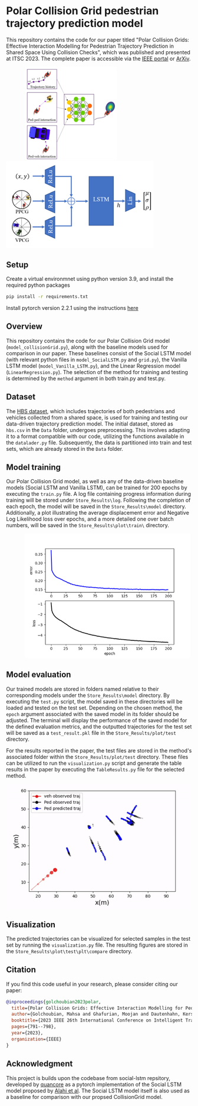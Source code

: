 # Polar Collision Grid pedestrian trajectory prediction model

This repository contains the code for our paper titled "Polar Collision Grids: Effective Interaction Modelling for Pedestrian Trajectory Prediction in Shared Space Using Collision Checks",  which was published and presented at ITSC 2023. The complete paper is accessible via the [IEEE portal](https://ieeexplore.ieee.org/abstract/document/10422509) or [ArXiv](https://arxiv.org/abs/2308.06654).


<div style="display: inline-block;">
    <img src="https://github.com/Golchoubian/PolarCollisionGrid-PedestrianTrajectoryPrediction/blob/master/figure/RelatedInfo.png" alt="Related Info" width="250" hspace="50"> 
   <img src="https://github.com/Golchoubian/PolarCollisionGrid-PedestrianTrajectoryPrediction/blob/master/figure/OveralFramework.png" alt="Overall Framework" width="400">
</div>



## Setup

Create a virtual environmnet using python version 3.9, and install the required python packages
```bash
pip install -r requirements.txt
```
Install pytorch version 2.2.1 using the instructions [here](https://pytorch.org/get-started/previous-versions/#v221)

## Overview

This repository contains the code for our Polar Collision Grid model (`model_collisionGrid.py`), along with the baseline models used for comparison in our paper. These baselines consist of the Social LSTM model (with relevant python files in `model_SocialLSTM.py` and `grid.py`), the Vanilla LSTM model (`model_Vanilla_LSTM.py`), and the Linear Regression model (`LinearRegression.py`). The selection of the method for training and testing is determined by the `method` argument in both train.py and test.py.

## Dataset

The [HBS dataset](https://leopard.tu-braunschweig.de/receive/dbbs_mods_00069907), which includes trajectories of both pedestrians and vehicles collected from a shared space, is used for training and testing our data-driven trajectory prediction model. The initial dataset, stored as `hbs.csv` in the `Data` folder, undergoes preprocessing. This involves adapting it to a format compatible with our code, utilizing the functions available in the `datalader.py` file. Subsequently, the data is partitioned into train and test sets, which are already stored in the `Data` folder.

## Model training

Our Polar Collision Grid model, as well as any of the data-driven baseline models (Social LSTM and Vanilla LSTM), can be trained for 200 epochs by executing the `train.py` file. A log file containing progress information during training will be stored under `Store_Results\log`. Following the completion of each epoch, the model will be saved in the `Store_Results\model` directory. Additionally, a plot illustrating the average displacement error and Negative Log Likelihood loss over epochs, and a more detailed one over batch numbers, will be saved in the `Store_Results\plot\train\` directory.


<div style="display: inline-block;">
    <img src="https://github.com/Golchoubian/PolarCollisionGrid-PedestrianTrajectoryPrediction/blob/master/figure/loss_plot_epoch.png" alt="Related Info" width="450" hspace="50"> 
</div>

## Model evaluation

Our trained models are stored in folders named relative to their corresponding models under the `Store_Results\model` directory. By executing the `test.py` script, the model saved in these directories will be loaded and tested on the test set. Depending on the chosen method, the `epoch` argument associated with the saved model in its folder should be adjusted. The terminal will display the performance of the saved model for the defined evaluation metrics, and the outputted trajectories for the test set will be saved as a `test_result.pkl` file in the `Store_Results/plot/test` directory.

For the results reported in the paper, the test files are stored in the method's associated folder within the `Store_Results/plot/test` directory. These files can be utilized to run the `visualization.py` script and generate the table results in the paper by executing the `TableResults.py` file for the selected method.

<div style="display: flex; justify-content: center;">
  <img src="https://github.com/Golchoubian/PolarCollisionGrid-PedestrianTrajectoryPrediction/blob/master/figure/gif.gif" alt="GIF 1" width="500">
</div>



## Visualization
The predicted trajectories can be visualized for selected samples in the test set by running the `visualization.py` file. The resulting figures are stored in the `Store_Results\plot\test\plt\compare` directory.

## Citation

If you find this code useful in your research, please consider citing our paper:

```bibtex
@inproceedings{golchoubian2023polar,
  title={Polar Collision Grids: Effective Interaction Modelling for Pedestrian Trajectory Prediction in Shared Space Using Collision Checks},
  author={Golchoubian, Mahsa and Ghafurian, Moojan and Dautenhahn, Kerstin and Azad, Nasser Lashgarian},
  booktitle={2023 IEEE 26th International Conference on Intelligent Transportation Systems (ITSC)},
  pages={791--798},
  year={2023},
  organization={IEEE}
}
```

## Acknowledgment
This project is builds upon the codebase from social-lstm repsitory,
developed by [quancore](https://github.com/quancore/social-lstm) as a pytorch implementation of the Social LSTM model proposed by [Alahi et al](https://cvgl.stanford.edu/papers/CVPR16_Social_LSTM.pdf).
The Social LSTM model itself is also used as a baseline for comparison with our propsed CollisionGrid model.
